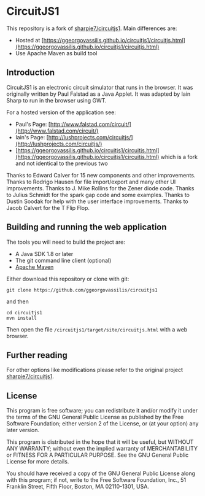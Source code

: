 # CircuitJS1

This repository is a fork of [sharpie7/circuitjs1](https://github.com/sharpie7/circuitjs1). Main differences are:

- Hosted at [https://ggeorgovassilis.github.io/circuitjs1/circuitjs.html](https://ggeorgovassilis.github.io/circuitjs1/circuitjs.html)
- Use Apache Maven as build tool


## Introduction

CircuitJS1 is an electronic circuit simulator that runs in the browser. It was originally written by Paul Falstad as a Java Applet. It was adapted by Iain Sharp to run in the browser using GWT.

For a hosted version of the application see:

* Paul's Page: [http://www.falstad.com/circuit/](http://www.falstad.com/circuit/)
* Iain's Page: [http://lushprojects.com/circuitjs/](http://lushprojects.com/circuitjs/)
* [https://ggeorgovassilis.github.io/circuitjs1/circuitjs.html](https://ggeorgovassilis.github.io/circuitjs1/circuitjs.html) which is a fork and not identical to the previous two

Thanks to Edward Calver for 15 new components and other improvements. Thanks to Rodrigo Hausen for file import/export and many other UI improvements. Thanks to J. Mike Rollins for the Zener diode code. Thanks to Julius Schmidt for the spark gap code and some examples. Thanks to Dustin Soodak for help with the user interface improvements. Thanks to Jacob Calvert for the T Flip Flop. 

## Building and running the web application

The tools you will need to build the project are:

* A Java SDK 1.8 or later
* The git command line client (optional)
* [Apache Maven](https://maven.apache.org/)

Either download this repository or clone with git:

`git clone https://github.com/ggeorgovassilis/circuitjs1`

and then 

```
cd circuitjs1
mvn install
```

Then open the file `/circuitjs1/target/site/circuitjs.html` with a web browser.

## Further reading

For other options like modifications please refer to the original project [sharpie7/circuitjs1](https://github.com/sharpie7/circuitjs1).

## License

This program is free software; you can redistribute it and/or
modify it under the terms of the GNU General Public License
as published by the Free Software Foundation; either version 2
of the License, or (at your option) any later version.

This program is distributed in the hope that it will be useful,
but WITHOUT ANY WARRANTY; without even the implied warranty of
MERCHANTABILITY or FITNESS FOR A PARTICULAR PURPOSE.  See the
GNU General Public License for more details.

You should have received a copy of the GNU General Public License
along with this program; if not, write to the Free Software
Foundation, Inc., 51 Franklin Street, Fifth Floor, Boston, MA  02110-1301, USA.
